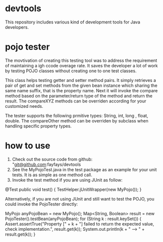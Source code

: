 # devtools
This repository includes various kind of development tools for Java developers.

# pojo tester
The movtivation of creating this testing tool was to address the requirement of maintaining a igh ccode overage rate.  It saves  the developer a lot of work by testing POJO classes  without creating  one to one test classes.

This class helps testing getter and setter method pairs.  It simply retrieves a pair of get and set methods from the given bean instance which sharing the same name suffix, that is the property name.  Next it will invoke the compare<Type> method based on the parameter/return type of the method and return the result.  The compareXYZ methods can be overriden according for your customized needs.

The tester supports the following prmitive types:  String, int, long , float, double.  The compareOther method can be overriden by subclass when handling specific property types.

# how to use
1. Check out the source code from github: "git@github.com:fayfays/devtools
2. See the MyPojoTest.java in the test package as an example for your unit tests.  It is as simple as one method call.
3. Invoke the test method if you are using JUnit as follow:

@Test
public void test() {
   TestHelper.jUnitWrapper(new MyPojo());
}

Alternatively, if you are not using JUnit and still want to test the POJO, you could invoke the PojoTester directly:

MyPojo anyPojoBean = new MyPojo();
Map<String, Boolean> result = new PojoTester().testBean(anyPojoBean);
for (String k : result.keySet()) {
   Assert.assertTrue("Property [" + k + "] failed to return the expected value, check implementation.", result.get(k));
   System.out.println(k + " --> " + result.get(k));
}
  
